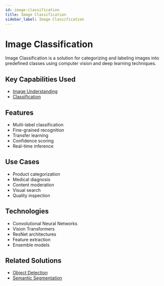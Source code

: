 ```yaml
---
id: image-classification
title: Image Classification
sidebar_label: Image Classification
---
```


# Image Classification

Image Classification is a solution for categorizing and labeling images into predefined classes using computer vision and deep learning techniques.

## Key Capabilities Used

- [Image Understanding](../capabilities/image-understanding)
- [Classification](../capabilities/classification)

## Features

- Multi-label classification
- Fine-grained recognition
- Transfer learning
- Confidence scoring
- Real-time inference

## Use Cases

- Product categorization
- Medical diagnosis
- Content moderation
- Visual search
- Quality inspection

## Technologies

- Convolutional Neural Networks
- Vision Transformers
- ResNet architectures
- Feature extraction
- Ensemble models

## Related Solutions

- [Object Detection](./object-detection)
- [Semantic Segmentation](./semantic-segmentation)
